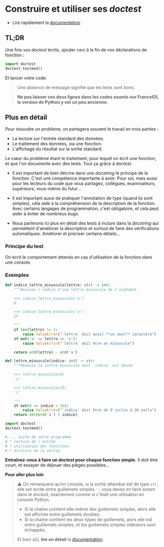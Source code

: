 # Construire et utiliser ses *doctest*

* Lire rapidement la [documentation](https://docs.python.org/fr/3/library/doctest.html)

## TL;DR

Une fois vos *doctest* écrits, ajouter ceci à la fin de vos déclarations de fonction :
```python
import doctest
doctest.testmod()
```
Et lancer votre code.
> Une absence de message signifie que les tests sont bons.

> **Ne pas laisser ces deux lignes dans les codes soumis sur FranceIOI, la version de Python y est un peu ancienne.**


## Plus en détail

Pour résoudre un problème, on partagera souvent le travail en trois parties :
* La lecture sur l'entrée standard des données.
* Le traitement des données, via une fonction.
* L'affichage du résultat sur la sortie standard.

Le cœur du problème étant le traitement, pour lequel on écrit une fonction, et que l'on documente avec des tests. Tout ça grâce à *doctest*.

* Il est important de bien décrire dans une *docstring* le principe de la fonction. C'est une compétence importante à avoir. Pour soi, mais aussi pour les lecteurs du code que vous partagez, collègues, examinateurs, supérieurs, vous-même du futur...

* Il est important aussi de pratiquer l'annotation de type (quand ils sont simples), cela aide à la compréhension de la description de la fonction. Avec certains langages de programmation, c'est obligatoire, et cela peut aider à éviter de nombreux *bugs*.

* Nous parlerons ici plus en détail des tests à inclure dans la *docstring* qui permettent d'améliorer la description et surtout de faire des vérifications automatiques. Améliorer et préciser certains détails...

### Principe du test

On écrit le comportement attendu en cas d'utilisation de la fonction dans une console.

### Exemples

```python
def indice_lettre_minuscule(lettre: str) -> int:
    """Renvoie l'indice d'une lettre minuscule de l'alphabet.

    >>> indice_lettre_minuscule('a')
    0

    >>> indice_lettre_minuscule('z')
    25

    """
    if len(lettre) != 1:
        raise ValueError("`lettre` doit avoir **un seul** caractère")    
    if not('a' <= lettre <= 'z'):
        raise ValueError("`lettre` doit être en minuscule")

    return ord(lettre) - ord('a')

def lettre_minuscule(indice: int) -> str:
    """Renvoie la lettre minuscule dont `indice` est donné.

    >>> lettre_minuscule(0)
    'a'

    >>> lettre_minuscule(25)
    'z'

    """
    if not(0 <= indice < 26):
        raise ValueError("`indice` doit être de 0 inclus à 26 exclu")
    return chr(ord('a') + indice)

import doctest
doctest.testmod()

# ... suite de votre programme
# * lecture de l'entrée
# * utilisation des fonctions
# * écriture de la sortie
```

**Entraînez-vous à faire un _doctest_ pour chaque fonction simple.** Il doit être court, et essayer de déjouer des pièges possibles...

**Pour aller plus loin**
> ⚠️ On remarquera qu'en console, si la sortie attendue est de type `str`, elle est écrite entre guillemets simples `'` ; vous devez en faire autant dans le *doctest*, exactement comme si c'était une utilisation en console Python.
> * Si la chaîne contient elle-même des guillemets simples, alors elle est affichée entre guillemets doubles.
> * Si la chaîne contient les deux types de guillemets, alors elle est entre guillemets simples, et les guillemets simples intérieurs sont échappés.
>
> Et bien sûr, **lire en détail** la [documentation](https://docs.python.org/fr/3/library/doctest.html)

